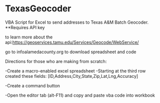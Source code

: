 TexasGeocoder
=============

VBA Script for Excel to send addresses to Texas A&amp;M Batch Geocoder. **Requires API key

to learn more about the api:https://geoservices.tamu.edu/Services/Geocode/WebService/

go to infoalamedacounty.org to download spreadsheet and code

Directions for those who are making from scratch:

-Create a macro-enabled excel spreadsheet
-Starting at the third row created these fields: [ID,Address,City,State,Zip,Lat,Lng,Accuracy]

-Create a command button

-Open the editor tab (alt-F11) and copy and paste vba code into workbook


